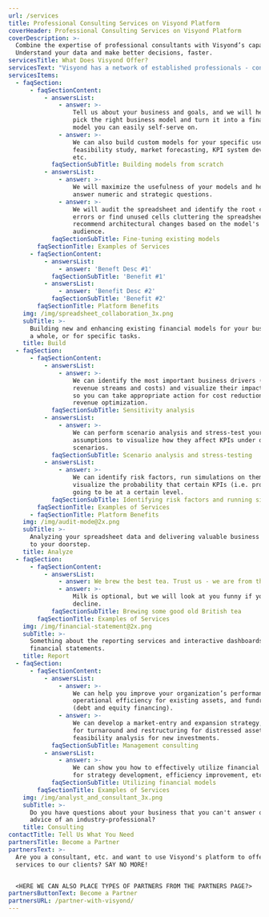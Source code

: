 ```yaml
---
url: /services
title: Professional Consulting Services on Visyond Platform
coverHeader: Professional Consulting Services on Visyond Platform
coverDescription: >-
  Combine the expertise of professional consultants with Visyond’s capabilities.
  Understand your data and make better decisions, faster.
servicesTitle: What Does Visyond Offer?
servicesText: "Visyond has a network of established professionals - consultants, financial advisors and modelers, who can perform a variety of services for you and your business, using our platform.\r\r<br><br>Visyond will provide you with a subscription for the platform for the duration of the service and a grace period afterwards. You will be able to self-serve, use all the platform's functionalities and retain its benefits.\r<br><br>After your subscription expires, you will be downgraded to a Free plan, which you can upgrade to an appropriate plan at any time.<br><br><span style=\"font-weight: 600\">You will not lose the deliverables. They will be available to you even on a Free plan, and can be exported from Visyond in common formats.\r</span>"
servicesItems:
  - faqSection:
      - faqSectionContent:
          - answersList:
              - answer: >-
                  Tell us about your business and goals, and we will help you
                  pick the right business model and turn it into a financial
                  model you can easily self-serve on.
              - answer: >-
                  We can also build custom models for your specific use-case:
                  feasibility study, market forecasting, KPI system development,
                  etc.
            faqSectionSubTitle: Building models from scratch
          - answersList:
              - answer: >-
                  We will maximize the usefulness of your models and help you
                  answer numeric and strategic questions.
              - answer: >-
                  We will audit the spreadsheet and identify the root causes of
                  errors or find unused cells cluttering the spreadsheet, and
                  recommend architectural changes based on the model's goal and
                  audience.
            faqSectionSubTitle: Fine-tuning existing models
        faqSectionTitle: Examples of Services
      - faqSectionContent:
          - answersList:
              - answer: 'Beneft Desc #1'
            faqSectionSubTitle: 'Benefit #1'
          - answersList:
              - answer: 'Benefit Desc #2'
            faqSectionSubTitle: 'Benefit #2'
        faqSectionTitle: Platform Benefits
    img: /img/spreadsheet_collaboration_3x.png
    subTitle: >-
      Building new and enhancing existing financial models for your business as
      a whole, or for specific tasks.
    title: Build
  - faqSection:
      - faqSectionContent:
          - answersList:
              - answer: >-
                  We can identify the most important business drivers (i.e.
                  revenue streams and costs) and visualize their impact on KPIs
                  so you can take appropriate action for cost reductions or
                  revenue optimization.
            faqSectionSubTitle: Sensitivity analysis
          - answersList:
              - answer: >-
                  We can perform scenario analysis and stress-test your
                  assumptions to visualize how they affect KPIs under different
                  scenarios.
            faqSectionSubTitle: Scenario analysis and stress-testing
          - answersList:
              - answer: >-
                  We can identify risk factors, run simulations on them and
                  visualize the probability that certain KPIs (i.e. profits) are
                  going to be at a certain level.
            faqSectionSubTitle: Identifying risk factors and running simulations
        faqSectionTitle: Examples of Services
      - faqSectionTitle: Platform Benefits
    img: /img/audit-mode@2x.png
    subTitle: >-
      Analyzing your spreadsheet data and delivering valuable business insights
      to your doorstep.
    title: Analyze
  - faqSection:
      - faqSectionContent:
          - answersList:
              - answer: We brew the best tea. Trust us - we are from the UK.
              - answer: >-
                  Milk is optional, but we will look at you funny if you
                  decline.
            faqSectionSubTitle: Brewing some good old British tea
        faqSectionTitle: Examples of Services
    img: /img/financial-statement@2x.png
    subTitle: >-
      Something about the reporting services and interactive dashboards, and
      financial statements.
    title: Report
  - faqSection:
      - faqSectionContent:
          - answersList:
              - answer: >-
                  We can help you improve your organization’s performance,
                  operational efficiency for existing assets, and fundraising
                  (debt and equity financing).
              - answer: >-
                  We can develop a market-entry and expansion strategy, a plan
                  for turnaround and restructuring for distressed assets,
                  feasibility analysis for new investments.
            faqSectionSubTitle: Management consulting
          - answersList:
              - answer: >-
                  We can show you how to effectively utilize financial models
                  for strategy development, efficiency improvement, etc.
            faqSectionSubTitle: Utilizing financial models
        faqSectionTitle: Examples of Services
    img: /img/analyst_and_consultant_3x.png
    subTitle: >-
      Do you have questions about your business that you can't answer or need an
      advice of an industry-professional?
    title: Consulting
contactTitle: Tell Us What You Need
partnersTitle: Become a Partner
partnersText: >-
  Are you a consultant, etc. and want to use Visyond's platform to offer your
  services to our clients? SAY NO MORE!


  <HERE WE CAN ALSO PLACE TYPES OF PARTNERS FROM THE PARTNERS PAGE?>
partnersButtonText: Become a Partner
partnersURL: /partner-with-visyond/
---
```


